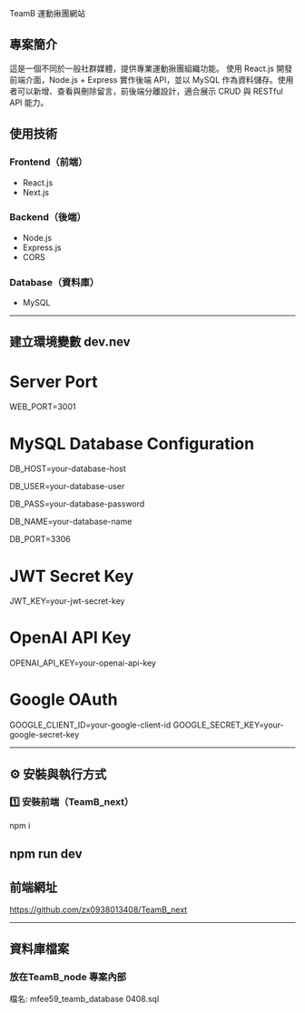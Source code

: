 TeamB 運動揪團網站

## 專案簡介
這是一個不同於一般社群媒體，提供專業運動揪團組織功能。 使用 React.js 開發前端介面，Node.js + Express 實作後端 API，並以 MySQL 作為資料儲存。使用者可以新增、查看與刪除留言，前後端分離設計，適合展示 CRUD 與 RESTful API 能力。

## 使用技術

### Frontend（前端）
- React.js
- Next.js
  
### Backend（後端）
- Node.js
- Express.js
- CORS

### Database（資料庫）
- MySQL
---------------------------------
## 建立環境變數 dev.nev

# Server Port
WEB_PORT=3001

# MySQL Database Configuration
DB_HOST=your-database-host

DB_USER=your-database-user

DB_PASS=your-database-password

DB_NAME=your-database-name

DB_PORT=3306

# JWT Secret Key
JWT_KEY=your-jwt-secret-key

# OpenAI API Key 
OPENAI_API_KEY=your-openai-api-key

# Google OAuth
GOOGLE_CLIENT_ID=your-google-client-id
GOOGLE_SECRET_KEY=your-google-secret-key

---------------------------------
## ⚙️ 安裝與執行方式

### 1️⃣ 安裝前端（TeamB_next）

npm i

npm run dev
---------------------------------
##  前端網址
https://github.com/zx0938013408/TeamB_next

---------------------------------
## 資料庫檔案
### 放在TeamB_node 專案內部
檔名: mfee59_teamb_database 0408.sql
